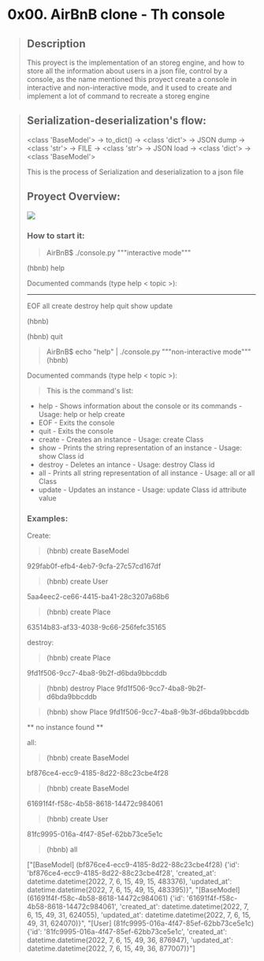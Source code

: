 <h1 dir="auto"><span>0x00. AirBnB clone - Th console</span></h1>
<blockquote>
<h2> Description </h2>
<p dir="auto">This proyect is the implementation of an storeg engine, and how to store all the information about users in a json file, control by a console, as the name mentioned this proyect create a console in interactive and non-interactive mode, and it used to create and implement a lot of command to recreate a storeg engine </p>
</blockquote>
<blockquote>
</ul>
<h2>Serialization-deserialization's flow:</h2>
<p dir="auto">&lt;class 'BaseModel'&gt; -&gt; to_dict() -&gt; &lt;class 'dict'&gt; -&gt; JSON dump -&gt; &lt;class 'str'&gt; -&gt; FILE -&gt; &lt;class 'str'&gt; -&gt; JSON load -&gt; &lt;class 'dict'&gt; -&gt; &lt;class 'BaseModel'&gt;</p>
<p> This is the process of Serialization and deserialization to a json file </p>
<h2> Proyect Overview:</h2>
<img src="https://s3.amazonaws.com/intranet-projects-files/concepts/74/hbnb_step1.png">
<h3 dir="auto">How to start it:</h3>
<blockquote>
<p dir="auto"><span>AirBnB$ ./console.py</span>&nbsp;"""interactive mode"""</p>
</blockquote>
<p dir="auto">(hbnb) help</p>
<p dir="auto">Documented commands (type help &lt; topic &gt;):</p>
<hr />
<p dir="auto">EOF all create destroy help quit show update</p>
<p dir="auto">(hbnb)</p>
<p dir="auto">(hbnb) quit</p>
<blockquote>
<p dir="auto"><span>AirBnB$ echo "help" | ./console.py</span>&nbsp;"""non-interactive mode""" (hbnb)</p>
</blockquote>
<p dir="auto">Documented commands (type help &lt; topic &gt;):</p>
<blockquote>
<p dir="auto">This is the command's list:</p>
</blockquote>
<ul dir="auto">
<li><span>help</span>&nbsp;- Shows information about the console or its commands - Usage: help or help create</li>
<li><span>EOF</span>&nbsp;- Exits the console</li>
<li><span>quit</span>&nbsp;- Exits the console</li>
<li><span>create</span>&nbsp;- Creates an instance - Usage: create Class</li>
<li><span>show</span>&nbsp;- Prints the string representation of an instance - Usage: show Class id</li>
<li><span>destroy</span>&nbsp;- Deletes an intance - Usage: destroy Class id</li>
<li><span>all</span>&nbsp;- Prints all string representation of all instance - Usage: all or all Class</li>
<li><span>update</span>&nbsp;- Updates an instance - Usage: update Class id attribute value</li>
</ul>
<h3>Examples:</h3>
<p dir="auto"><span>Create:</span></p>
<blockquote>
<p dir="auto">(hbnb) create BaseModel</p>
</blockquote>
<p dir="auto">929fab0f-efb4-4eb7-9cfa-27c57cd167df</p>
<blockquote>
<p dir="auto">(hbnb) create User</p>
</blockquote>
<p dir="auto">5aa4eec2-ce66-4415-ba41-28c3207a68b6</p>
<blockquote>
<p dir="auto">(hbnb) create Place</p>
</blockquote>
<p dir="auto">63514b83-af33-4038-9c66-256fefc35165</p>
<p dir="auto"><span>destroy:</span></p>
<blockquote>
<p dir="auto">(hbnb) create Place</p>
</blockquote>
<p dir="auto">9fd1f506-9cc7-4ba8-9b2f-d6bda9bbcddb</p>
<blockquote>
<p dir="auto">(hbnb) destroy Place 9fd1f506-9cc7-4ba8-9b2f-d6bda9bbcddb</p>
</blockquote>
<blockquote>
<p dir="auto">(hbnb) show Place 9fd1f506-9cc7-4ba8-9b3f-d6bda9bbcddb</p>
</blockquote>
<p dir="auto">** no instance found **</p>
<p dir="auto"><span>all:</span></p>
<blockquote>
<p dir="auto">(hbnb) create BaseModel</p>
</blockquote>
<p dir="auto">bf876ce4-ecc9-4185-8d22-88c23cbe4f28</p>
<blockquote>
<p dir="auto">(hbnb) create BaseModel</p>
</blockquote>
<p dir="auto">61691f4f-f58c-4b58-8618-14472c984061</p>
<blockquote>
<p dir="auto">(hbnb) create User</p>
</blockquote>
<p dir="auto">81fc9995-016a-4f47-85ef-62bb73ce5e1c</p>
<blockquote>
<p dir="auto">(hbnb) all</p>
</blockquote>
<p dir="auto">["[BaseModel] (bf876ce4-ecc9-4185-8d22-88c23cbe4f28) {'id': 'bf876ce4-ecc9-4185-8d22-88c23cbe4f28', 'created_at': datetime.datetime(2022, 7, 6, 15, 49, 15, 483376), 'updated_at': datetime.datetime(2022, 7, 6, 15, 49, 15, 483395)}", "[BaseModel] (61691f4f-f58c-4b58-8618-14472c984061) {'id': '61691f4f-f58c-4b58-8618-14472c984061', 'created_at': datetime.datetime(2022, 7, 6, 15, 49, 31, 624055), 'updated_at': datetime.datetime(2022, 7, 6, 15, 49, 31, 624070)}", "[User] (81fc9995-016a-4f47-85ef-62bb73ce5e1c) {'id': '81fc9995-016a-4f47-85ef-62bb73ce5e1c', 'created_at': datetime.datetime(2022, 7, 6, 15, 49, 36, 876947), 'updated_at': datetime.datetime(2022, 7, 6, 15, 49, 36, 877007)}"]</p>
